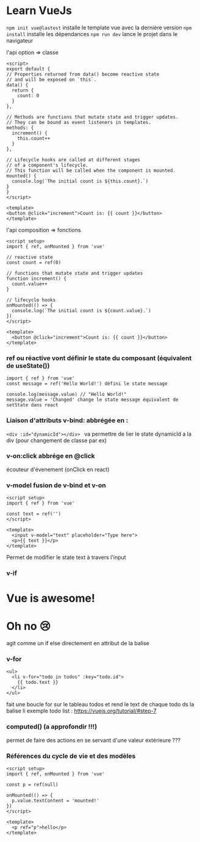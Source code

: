 # Learn VueJs

`npm init vue@lastest` installe le template vue avec la dernière version
`npm install` installe les dépendances
`npm run dev` lance le projet dans le navigateur

l'api option => classe

```
<script>
export default {
// Properties returned from data() become reactive state
// and will be exposed on `this`.
data() {
  return {
    count: 0
  }
},

// Methods are functions that mutate state and trigger updates.
// They can be bound as event listeners in templates.
methods: {
  increment() {
    this.count++
  }
},

// Lifecycle hooks are called at different stages
// of a component's lifecycle.
// This function will be called when the component is mounted.
mounted() {
  console.log(`The initial count is ${this.count}.`)
}
}
</script>

<template>
<button @click="increment">Count is: {{ count }}</button>
</template>
```

l'api composition => fonctions

```
<script setup>
import { ref, onMounted } from 'vue'

// reactive state
const count = ref(0)

// functions that mutate state and trigger updates
function increment() {
  count.value++
}

// lifecycle hooks
onMounted(() => {
  console.log(`The initial count is ${count.value}.`)
})
</script>

<template>
  <button @click="increment">Count is: {{ count }}</button>
</template>

```

### ref ou réactive vont définir le state du composant (équivalent de useState())

```
import { ref } from 'vue'
const message = ref('Hello World!') défini le state message

console.log(message.value) // "Hello World!"
message.value = 'Changed' change le state message équivalent de setState dans react
```

### Liaison d'attributs v-bind: abbrégée en :

`<div :id="dynamicId"></div> `
va permettre de lier le state dynamicId a la div (pour changement de classe par ex)

### v-on:click abbrége en @click

écouteur d'évenement (onClick en react)

### v-model fusion de v-bind et v-on

```
<script setup>
import { ref } from 'vue'

const text = ref('')
</script>

<template>
  <input v-model="text" placeholder="Type here">
  <p>{{ text }}</p>
</template>
```

Permet de modifier le state text à travers l'input

### v-if

<h1 v-if="awesome">Vue is awesome!</h1>
<h1 v-else>Oh no 😢</h1>
agit comme un if else directement en attribut de la balise

### v-for

```
<ul>
  <li v-for="todo in todos" :key="todo.id">
    {{ todo.text }}
  </li>
</ul>
```

fait une boucle for sur le tableau todos et rend le text de chaque todo ds la balise li
exemple todo list : https://vuejs.org/tutorial/#step-7

### computed() (a approfondir !!!)

permet de faire des actions en se servant d'une valeur extérieure ???

### Références du cycle de vie et des modèles

```
<script setup>
import { ref, onMounted } from 'vue'

const p = ref(null)

onMounted(() => {
  p.value.textContent = 'mounted!'
})
</script>

<template>
  <p ref="p">hello</p>
</template>
```

